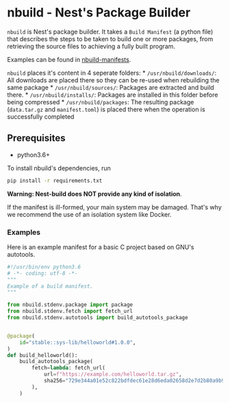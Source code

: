 # nbuild - Nest's Package Builder

`nbuild` is Nest's package builder. It takes a `Build Manifest` (a python file) that describes the steps to be taken to build one or more packages, from retrieving the source files to achieving a fully built program.

Examples can be found in [nbuild-manifests](https://github.com/raven-os/nbuild-manifests).

`nbuild` places it's content in 4 seperate folders:
    * `/usr/nbuild/downloads/`: All downloads are placed there so they can be re-used when rebuilding the same package
    * `/usr/nbuild/sources/`: Packages are extracted and build there.
    * `/usr/nbuild/installs/`: Packages are installed in this folder before being compressed
    * `/usr/nbuild/packages`: The resulting package (`data.tar.gz` and `manifest.toml`) is placed there when the operation is successfully completed

## Prerequisites

* python3.6+

To install nbuild's dependencies, run

```bash
pip install -r requirements.txt
```

**Warning: Nest-build does NOT provide any kind of isolation**.

If the manifest is ill-formed, your main system may be damaged. That's why we recommend the use of an isolation system like Docker.

### Examples

Here is an example manifest for a basic C project based on GNU's autotools.

```python
#!/usr/bin/env python3.6
# -*- coding: utf-8 -*-
"""
Example of a build manifest.
"""

from nbuild.stdenv.package import package
from nbuild.stdenv.fetch import fetch_url
from nbuild.stdenv.autotools import build_autotools_package


@package(
    id="stable::sys-lib/helloworld#1.0.0",
)
def build_helloworld():
    build_autotools_package(
        fetch=lambda: fetch_url(
            url=f"https://example.com/helloworld.tar.gz",
            sha256="729e344a01e52c822bdfdec61e28d6eda02658d2e7d2b80a9b9029f41e212dde",
        ),
    )
```
